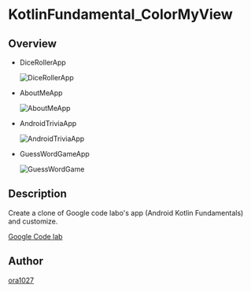 # KotlinFundamental_ColorMyView

## Overview

<ul>
  <li>DiceRollerApp</li>
  
  ![DiceRollerApp](https://user-images.githubusercontent.com/34413373/75510732-51c43f80-5a2f-11ea-9818-3ff8dd6a1516.png)

  <li>AboutMeApp</li>
  
  ![AboutMeApp](https://user-images.githubusercontent.com/34413373/74901148-48aaf100-53e5-11ea-9458-26094187887c.png)

  <li>AndroidTriviaApp</li>
  
  ![AndroidTriviaApp](https://user-images.githubusercontent.com/34413373/74901195-5eb8b180-53e5-11ea-81b4-4b0e2f1664d4.png)

  <li>GuessWordGameApp</li>

  ![GuessWordGame](https://user-images.githubusercontent.com/34413373/75510612-e7130400-5a2e-11ea-8eec-a347d4f4913e.png)

 </ul>

## Description

Create a clone of Google code labo's app (Android Kotlin Fundamentals) and customize.

[Google Code lab](https://codelabs.developers.google.com/codelabs/kotlin-android-training-constraint-layout/index.html?index=..%2F..android-kotlin-fundamentals#0)

## Author
[ora1027](https://github.com/ora1027)
